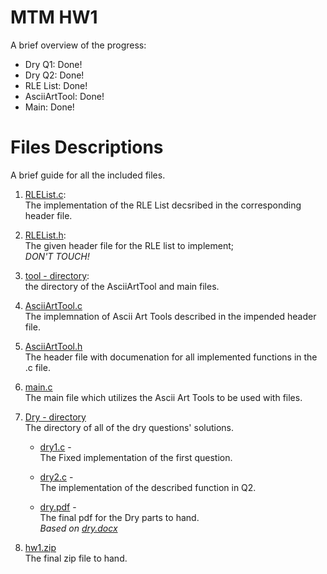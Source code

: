 # MTM HW1

A brief overview of the progress:

- Dry Q1: Done!
- Dry Q2: Done!
- RLE List: Done!     
- AsciiArtTool: Done!     
- Main: Done!


# Files Descriptions
A brief guide for all the included files.

1) [RLEList.c](RLEList.c):     
The implementation of the RLE List decsribed in the corresponding header file.

2) [RLEList.h](RLEList.h):     
The given header file for the RLE list to implement;    
*DON'T TOUCH!*

3) [tool - directory](tool):     
the directory of the AsciiArtTool and main files.

4) [AsciiArtTool.c](tool/AsciiArtTool.c)    
The implemnation of Ascii Art Tools described in the impended header file.

5) [AsciiArtTool.h](tool/AsciiArtTool.h)   
The header file with documenation for all implemented functions in the .c file.

6) [main.c](tool/main.c)    
The main file which utilizes the Ascii Art Tools to be used with files.

7) [Dry - directory](Dry)   
The directory of all of the dry questions' solutions.   
    - [dry1.c](Dry/dry1.c) -     
    The Fixed implementation of the first question.

    - [dry2.c](Dry/dry2.c) -     
    The implementation of the described function in Q2.

    - [dry.pdf](Dry/dry.pdf) -   
    The final pdf for the Dry parts to hand.    
    *Based on [dry.docx](Dry/dry.docx)*

8) [hw1.zip](hw1.zip)       
The final zip file to hand.
